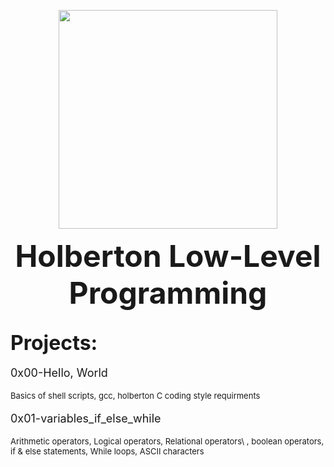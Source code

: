 <p align="center">
  <img src="https://www.holbertonschool.com/assets/holberton-logo-1cc451260ca3cd297def53f2250a9794810667c7ca7b5fa5879a569a457bf16f.png" width="350\
"/>
<br>
<font size="8"><b><p align="center">Holberton Low-Level Programming</p></b></font>
<br>
<font size="6"><b>Projects:</b></font>
<font size="4"><p align="left">0x00-Hello, World</p></font>
<font size="2"><p align="left">Basics of shell scripts, gcc, holberton C coding style requirments</p></font>
<font size="4"><p align="left">0x01-variables_if_else_while</p></font>
<font size="2"><p align="left">Arithmetic operators, Logical operators, Relational operators\
, boolean operators, if & else statements, While loops, ASCII characters</p></font>
